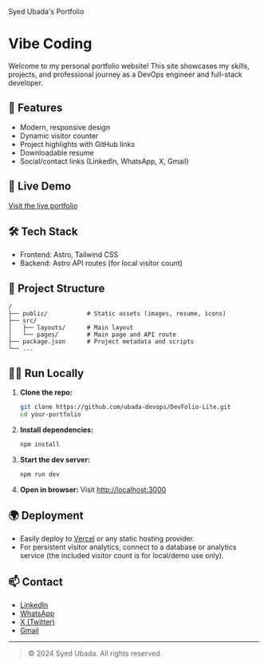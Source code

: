 Syed Ubada's Portfolio
# Vibe Coding

Welcome to my personal portfolio website! This site showcases my skills, projects, and professional journey as a DevOps engineer and full-stack developer.

## 🌟 Features
- Modern, responsive design
- Dynamic visitor counter
- Project highlights with GitHub links
- Downloadable resume
- Social/contact links (LinkedIn, WhatsApp, X, Gmail)

## 🚀 Live Demo
[Visit the live portfolio](https://devfolio-lite.vercel.app/) <!-- Update with your actual deployed URL -->

## 🛠️ Tech Stack
- Frontend: Astro, Tailwind CSS
- Backend: Astro API routes (for local visitor count)

## 📂 Project Structure
```
/
├── public/           # Static assets (images, resume, icons)
├── src/
│   ├── layouts/      # Main layout
│   └── pages/        # Main page and API route
├── package.json      # Project metadata and scripts
└── ...
```

## 🏃‍♂️ Run Locally
1. **Clone the repo:**
   ```sh
   git clone https://github.com/ubada-devops/DevFolio-Lite.git
   cd your-portfolio
   ```
2. **Install dependencies:**
   ```sh
   npm install
   ```
3. **Start the dev server:**
   ```sh
   npm run dev
   ```
4. **Open in browser:**
   Visit [http://localhost:3000](http://localhost:3000)

## 🌍 Deployment
- Easily deploy to [Vercel](https://vercel.com/) or any static hosting provider.
- For persistent visitor analytics, connect to a database or analytics service (the included visitor count is for local/demo use only).

## 📫 Contact
- [LinkedIn](www.linkedin.com/in/ubada-devops)
- [WhatsApp](https://wa.me/+917483956344)
- [X (Twitter)](https://x.com/Ubada_DevOps)
- [Gmail](mailto:Ubada.devops@gmail.com)

---

> © 2024 Syed Ubada. All rights reserved.


